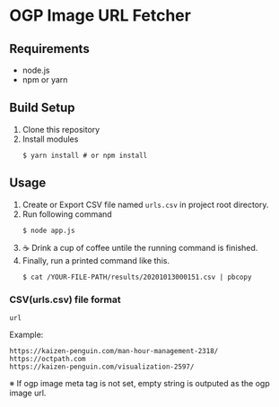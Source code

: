 # OGP Image URL Fetcher
## Requirements
- node.js
- npm or yarn

## Build Setup
1. Clone this repository
2. Install modules
   ```
   $ yarn install # or npm install
   ```

## Usage
1. Create or Export CSV file named `urls.csv` in project root directory.
2. Run following command
   ```
   $ node app.js
   ```
3. :coffee:  Drink a cup of coffee untile the running command is finished.
4. Finally, run a printed command like this.
   ```
   $ cat /YOUR-FILE-PATH/results/20201013000151.csv | pbcopy
   ```

### CSV(urls.csv) file format
```
url
```
Example:
```
https://kaizen-penguin.com/man-hour-management-2318/
https://octpath.com
https://kaizen-penguin.com/visualization-2597/
```
※ If ogp image meta tag is not set, empty string is outputed as the ogp image url.
